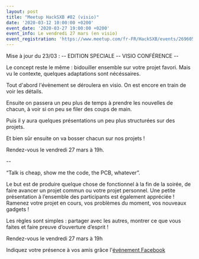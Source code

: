 ```yaml
---
layout: post
title: "Meetup HackSXB #82 (visio)"
date: '2020-03-12 10:00:00 +0200'
event_date: '2020-03-27 19:00:00 +0200'
event_info: Le vendredi 27 mars (en visio)
event_registration: 'https://www.meetup.com/fr-FR/HackSXB/events/269605307/'
---
```


Mise à jour du 23/03 :
-- EDITION SPECIALE -- VISIO CONFÉRENCE --

Le concept reste le même : bidouiller ensemble sur votre projet favori. Mais vu le contexte, quelques adaptations sont nécéssaires.

Tout d'abord l'évènement se déroulera en visio. On est encore en train de voir les détails.

Ensuite on passera un peu plus de temps à prendre les nouvelles de chacun, à voir si on peu se filer des coups de main.

Puis il y aura quelques présentations un peu plus structurées sur des projets.

Et bien sûr ensuite on va bosser chacun sur nos projets !

Rendez-vous le vendredi 27 mars à 19h.

--

“Talk is cheap, show me the code, the PCB, whatever”.

Le but est de produire quelque chose de fonctionnel à la fin de la soirée, de faire avancer un projet commun ou votre projet personnel. Une petite présentation à l’ensemble des participants est également appréciée ! Ramenez votre projet en cours, vos problèmes du moment, vos nouveaux gadgets !


Les règles sont simples : partager avec les autres, montrer ce que vous faites et faire preuve d’ouverture d’esprit !

Rendez-vous le vendredi 27 mars à 19h

Indiquez votre présence à vos amis grâce l'[événement Facebook](https://www.facebook.com/events/2520762748239338/)

